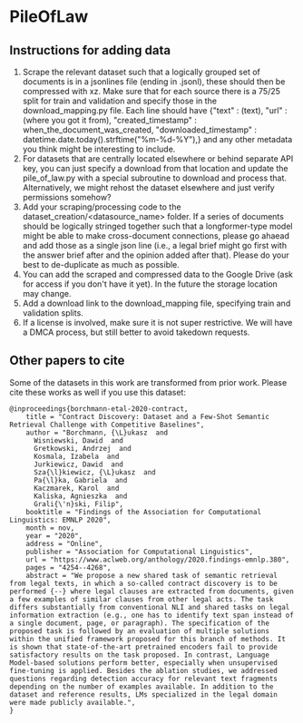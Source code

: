 # PileOfLaw

## Instructions for adding data

1. Scrape the relevant dataset such that a logically grouped set of documents is in a jsonlines file (ending in .jsonl), these should then be compressed with xz. Make sure that for each source there is a 75/25 split for train and validation and specify those in the download_mapping.py file. Each line should have {"text" : (text), "url" : (where you got it from), "created_timestamp" : when_the_document_was_created, "downloaded_timestamp" : datetime.date.today().strftime("%m-%d-%Y"),} and any other metadata you think might be interesting to include.
2. For datasets that are centrally located elsewhere or behind separate API key, you can just specify a download from that location and update the pile_of_law.py with a special subroutine to download and process that. Alternatively, we might rehost the dataset elsewhere and just verify permissions somehow?
3. Add your scraping/processing code to the dataset_creation/<datasource_name> folder. If a series of documents should be logically stringed together such that a longformer-type model might be able to make cross-document connections, please go ahaead and add those as a single json line (i.e., a legal brief might go first with the answer brief after and the opinion added after that). Please do your best to de-duplicate as much as possible. 
4. You can add the scraped and compressed data to the Google Drive (ask for access if you don't have it yet). In the future the storage location may change.
5. Add a download link to the download_mapping file, specifying train and validation splits.
6. If a license is involved, make sure it is not super restrictive. We will have a DMCA process, but still better to avoid takedown requests.

## Other papers to cite

Some of the datasets in this work are transformed from prior work. Please cite these works as well if you use this dataset:

```
@inproceedings{borchmann-etal-2020-contract,
    title = "Contract Discovery: Dataset and a Few-Shot Semantic Retrieval Challenge with Competitive Baselines",
    author = "Borchmann, {\L}ukasz  and
      Wisniewski, Dawid  and
      Gretkowski, Andrzej  and
      Kosmala, Izabela  and
      Jurkiewicz, Dawid  and
      Sza{\l}kiewicz, {\L}ukasz  and
      Pa{\l}ka, Gabriela  and
      Kaczmarek, Karol  and
      Kaliska, Agnieszka  and
      Grali{\'n}ski, Filip",
    booktitle = "Findings of the Association for Computational Linguistics: EMNLP 2020",
    month = nov,
    year = "2020",
    address = "Online",
    publisher = "Association for Computational Linguistics",
    url = "https://www.aclweb.org/anthology/2020.findings-emnlp.380",
    pages = "4254--4268",
    abstract = "We propose a new shared task of semantic retrieval from legal texts, in which a so-called contract discovery is to be performed {--} where legal clauses are extracted from documents, given a few examples of similar clauses from other legal acts. The task differs substantially from conventional NLI and shared tasks on legal information extraction (e.g., one has to identify text span instead of a single document, page, or paragraph). The specification of the proposed task is followed by an evaluation of multiple solutions within the unified framework proposed for this branch of methods. It is shown that state-of-the-art pretrained encoders fail to provide satisfactory results on the task proposed. In contrast, Language Model-based solutions perform better, especially when unsupervised fine-tuning is applied. Besides the ablation studies, we addressed questions regarding detection accuracy for relevant text fragments depending on the number of examples available. In addition to the dataset and reference results, LMs specialized in the legal domain were made publicly available.",
}
```
